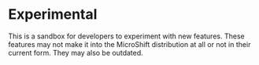 # Experimental

This is a sandbox for developers to experiment with new features. These features may not make it into the MicroShift distribution at all or not in their current form. They may also be outdated.